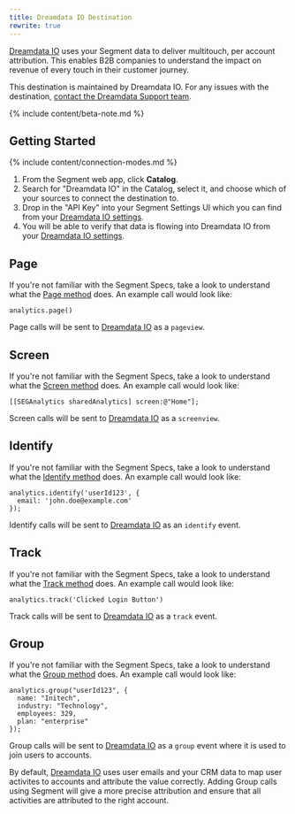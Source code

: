 ```yaml
---
title: Dreamdata IO Destination
rewrite: true
---
```

[Dreamdata IO](https://dreamdata.io/?utm_source=segmentio&utm_medium=docs&utm_campaign=partners) uses your Segment data to deliver multitouch, per account attribution. This enables B2B companies to understand the impact on revenue of every touch in their customer journey.

This destination is maintained by Dreamdata IO. For any issues with the destination, [contact the Dreamdata Support team](mailto:friends@dreamdata.io).

{% include content/beta-note.md %}

## Getting Started

{% include content/connection-modes.md %}

1. From the Segment web app, click **Catalog**.
2. Search for "Dreamdata IO" in the Catalog, select it, and choose which of your sources to connect the destination to.
3. Drop in the "API Key" into your Segment Settings UI which you can find from your [Dreamdata IO settings](https://app.dreamdata.io/settings).
4. You will be able to verify that data is flowing into Dreamdata IO from your [Dreamdata IO settings](https://app.dreamdata.io/settings).


## Page

If you're not familiar with the Segment Specs, take a look to understand what the [Page method](https://segment.com/docs/connections/spec/page/) does. An example call would look like:

```
analytics.page()
```

Page calls will be sent to [Dreamdata IO](https://dreamdata.io/?utm_source=segmentio&utm_medium=docs&utm_campaign=partners) as a `pageview`.


## Screen

If you're not familiar with the Segment Specs, take a look to understand what the [Screen method](https://segment.com/docs/connections/spec/page/) does. An example call would look like:

```
[[SEGAnalytics sharedAnalytics] screen:@"Home"];
```

Screen calls will be sent to [Dreamdata IO](https://dreamdata.io/?utm_source=segmentio&utm_medium=docs&utm_campaign=partners) as a `screenview`.


## Identify

If you're not familiar with the Segment Specs, take a look to understand what the [Identify method](https://segment.com/docs/connections/spec/identify/) does. An example call would look like:

```
analytics.identify('userId123', {
  email: 'john.doe@example.com'
});
```

Identify calls will be sent to [Dreamdata IO](https://dreamdata.io/?utm_source=segmentio&utm_medium=docs&utm_campaign=partners) as an `identify` event.


## Track

If you're not familiar with the Segment Specs, take a look to understand what the [Track method](https://segment.com/docs/connections/spec/track/) does. An example call would look like:

```
analytics.track('Clicked Login Button')
```

Track calls will be sent to [Dreamdata IO](https://dreamdata.io/?utm_source=segmentio&utm_medium=docs&utm_campaign=partners) as a `track` event.


## Group

If you're not familiar with the Segment Specs, take a look to understand what the [Group method](https://segment.com/docs/connections/spec/group/) does. An example call would look like:

```
analytics.group("userId123", {
  name: "Initech",
  industry: "Technology",
  employees: 329,
  plan: "enterprise"
});
```

Group calls will be sent to [Dreamdata IO](https://dreamdata.io/?utm_source=segmentio&utm_medium=docs&utm_campaign=partners) as a `group` event where it is used to join users to accounts.

By default, [Dreamdata IO](https://dreamdata.io/?utm_source=segmentio&utm_medium=docs&utm_campaign=partners) uses user emails and your CRM data to map user activites to accounts and attribute the value correctly. Adding Group calls using Segment will give a more precise attribution and ensure that all activities are attributed to the right account.
